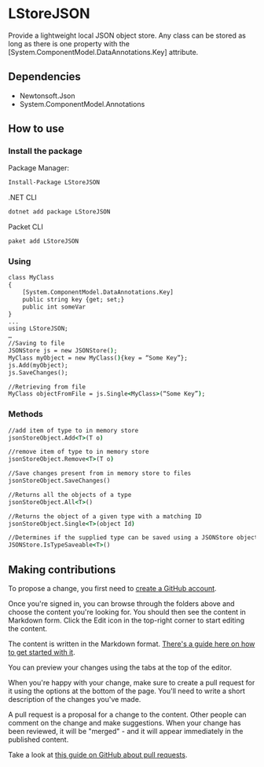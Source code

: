 # LStoreJSON

Provide a lightweight local JSON object store. Any class can be stored as long as there is one property with the [System.ComponentModel.DataAnnotations.Key] attribute.

## Dependencies
* Newtonsoft.Json
* System.ComponentModel.Annotations
 
 ## How to use
 ### Install the package

Package Manager:
```cmd
Install-Package LStoreJSON
```

.NET CLI
```cmd
dotnet add package LStoreJSON
```

Packet CLI
```cmd
paket add LStoreJSON
```

### Using

```cmd
class MyClass
{
    [System.ComponentModel.DataAnnotations.Key]
    public string key {get; set;} 
    public int someVar
}
...
using LStoreJSON;
…
//Saving to file
JSONStore js = new JSONStore();
MyClass myObject = new MyClass(){key = “Some Key”};
js.Add(myObject);
js.SaveChanges();

//Retrieving from file
MyClass objectFromFile = js.Single<MyClass>(“Some Key”);
```

### Methods

```cmd
//add item of type to in memory store
jsonStoreObject.Add<T>(T o)

//remove item of type to in memory store
jsonStoreObject.Remove<T>(T o)

//Save changes present from in memory store to files
jsonStoreObject.SaveChanges()

//Returns all the objects of a type
jsonStoreObject.All<T>()

//Returns the object of a given type with a matching ID
jsonStoreObject.Single<T>(object Id)

//Determines if the supplied type can be saved using a JSONStore object
JSONStore.IsTypeSaveable<T>()

```

## Making contributions
To propose a change, you first need to [create a GitHub account](https://github.com/join).

Once you're signed in, you can browse through the folders above and choose the content you're looking for. You should then see the content in Markdown form. Click the Edit icon in the top-right corner to start editing the content.

The content is written in the Markdown format. [There's a guide here on how to get started with it](https://guides.github.com/features/mastering-markdown/).

You can preview your changes using the tabs at the top of the editor.

When you're happy with your change, make sure to create a pull request for it using the options at the bottom of the page. You'll need to write a short description of the changes you've made.

A pull request is a proposal for a change to the content. Other people can comment on the change and make suggestions. When your change has been reviewed, it will be "merged" - and it will appear immediately in the published content.

Take a look at [this guide on GitHub about pull requests](https://help.github.com/articles/using-pull-requests/).




